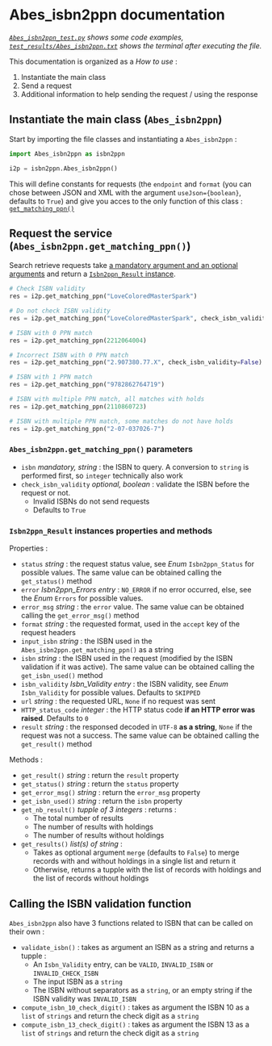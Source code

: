 # Abes_isbn2ppn documentation

_[`Abes_isbn2ppn_test.py`](../Abes_isbn2ppn_test.py) shows some code examples, [`test_results/Abes_isbn2ppn.txt`](../test_results/Abes_isbn2ppn.txt) shows the terminal after executing the file._

This documentation is organized as a _How to use_ :

1. Instantiate the main class
2. Send a request
3. Additional information to help sending the request / using the response

## Instantiate the main class (`Abes_isbn2ppn`)

Start by importing the file classes and instantiating a `Abes_isbn2ppn` :

``` Python
import Abes_isbn2ppn as isbn2ppn

i2p = isbn2ppn.Abes_isbn2ppn()
```

This will define constants for requests (the `endpoint` and `format` (you can chose between JSON and XML with the argument `useJson={boolean}`, defaults to `True`) and give you acces to the only function of this class : [`get_matching_ppn()`](#request-the-service-abes_isbn2ppnget_matching_ppn)

## Request the service (`Abes_isbn2ppn.get_matching_ppn()`)

Search retrieve requests take [a mandatory argument and an optional arguments](#abes_isbn2ppnget_matching_ppn-parameters) and return a [`Isbn2ppn_Result` instance](#isbn2ppn_result-instances-properties-and-methods).

``` Python
# Check ISBN validity
res = i2p.get_matching_ppn("LoveColoredMasterSpark")

# Do not check ISBN validity
res = i2p.get_matching_ppn("LoveColoredMasterSpark", check_isbn_validity=False)

# ISBN with 0 PPN match
res = i2p.get_matching_ppn(2212064004)

# Incorrect ISBN with 0 PPN match
res = i2p.get_matching_ppn("2.907380.77.X", check_isbn_validity=False)

# ISBN with 1 PPN match
res = i2p.get_matching_ppn("9782862764719")

# ISBN with multiple PPN match, all matches with holds
res = i2p.get_matching_ppn(2110860723)

# ISBN with multiple PPN match, some matches do not have holds
res = i2p.get_matching_ppn("2-07-037026-7")
```

### `Abes_isbn2ppn.get_matching_ppn()` parameters

* `isbn` _mandatory, string_ : the ISBN to query. A conversion to `string` is performed first, so `integer` technically also work
* `check_isbn_validity` _optional, boolean_ : validate the ISBN before the request or not.
  * Invalid ISBNs do not send requests
  * Defaults to `True`

### `Isbn2ppn_Result` instances properties and methods

Properties :

* `status` _string_ : the request status value, see _Enum_ `Isbn2ppn_Status` for possible values. The same value can be obtained calling the `get_status()` method
* `error` *Isbn2ppn_Errors entry* : `NO_ERROR` if no error occurred, else, see the _Enum_ `Errors` for possible values.
* `error_msg` _string_ : the `error` value. The same value can be obtained calling the `get_error_msg()` method
* `format` _string_ : the requested format, used in the `accept` key of the request headers
* `input_isbn` _string_ : the ISBN used in the `Abes_isbn2ppn.get_matching_ppn()` as a string
* `isbn` _string_ : the ISBN used in the request (modified by the ISBN validation if it was active). The same value can be obtained calling the `get_isbn_used()` method
* `isbn_validity` *Isbn_Validity entry* : the ISBN validity, see _Enum_ `Isbn_Validity` for possible values. Defaults to `SKIPPED`
* `url` _string_ : the requested URL, `None` if no request was sent
* `HTTP_status_code` _integer_ : the HTTP status code __if an HTTP error was raised__. Defaults to `0`
* `result` _string_ : the responsed decoded in `UTF-8` __as a string__, `None` if the request was not a success. The same value can be obtained calling the `get_result()` method

Methods :

* `get_result()` _string_ : return the `result` property
* `get_status()` _string_ : return the `status` property
* `get_error_msg()` _string_ : return the `error_msg` property
* `get_isbn_used()` _string_ : return the `isbn` property
* `get_nb_result()` _tupple of 3 integers_ : returns :
  * The total number of results
  * The number of results with holdings
  * The number of results without holdings
* `get_results()` _list(s) of string_ :
  * Takes as optional argument `merge` (defaults to `False`) to merge records with and without holdings in a single list and return it
  * Otherwise, returns a tupple with the list of records with holdings and the list of records without holdings

## Calling the ISBN validation function

`Abes_isbn2ppn` also have 3 functions related to ISBN that can be called on their own :

* `validate_isbn()` : takes as argument an ISBN as a string and returns a tupple :
  * An `Isbn_Validity` entry, can be `VALID`, `INVALID_ISBN` or `INVALID_CHECK_ISBN`
  * The input ISBN as a `string`
  * The ISBN without separators as a `string`, or an empty string if the ISBN validity was `INVALID_ISBN`
* `compute_isbn_10_check_digit()` : takes as argument the ISBN 10 as a `list` of `strings` and return the check digit as a `string`
* `compute_isbn_13_check_digit()` : takes as argument the ISBN 13 as a `list` of `strings` and return the check digit as a `string`
